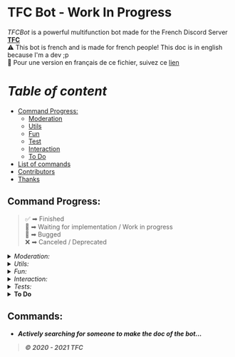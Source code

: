  # TFC Bot - **Work In Progress**

*TFCBot* is a powerful multifunction bot made for the French Discord Server **[TFC](http://discord.link/tfc "TFC Discord server link")**  
⚠ This bot is french and is made for french people! This doc is in english because I'm a dev ;p  
🥐 Pour une version en français de ce fichier, suivez ce [lien](https://github.com/ElMaxonDSCRD/TFC-Doc/blob/main/README-FR.md)

# *Table of content*

- [Command Progress:](#command-progress)
  - [Moderation](#moderation)
  - [Utils](#utils)
  - [Fun](#fun)
  - [Test](#test)
  - [Interaction](#interaction)
  - [To Do](#to-do)
- [List of commands](#commands)
- [Contributors](#contributors)
- [Thanks](#thanks)

## Command Progress: 

> ✅ ➡ Finished  
> 🚧 ➡ Waiting for implementation / Work in progress  
> 🐛 ➡ Bugged  
> ❌ ➡ Canceled / Deprecated  

<details id="moderation">
<summary><i>Moderation:</i></summary>

| **Moderation** | *Status* |
| ---- | ---- |
| `Ban` | ✅ |
| `Kick` | ✅ |
| `Clear` | ✅ |
| `Tempban` | 🚧 |
| `Mute` | 🚧 |
| `Tempmute` | 🚧 |
| `Event Creator` | 🚧 |
| `Announcement Maker` | 🚧 |
</details>

<details id="utils">
<summary><i>Utils:</i></summary>

|**Utils**| *Status* |
| ---- | ---- |
| `Ping` | ✅ |
| `Help` | ✅ |
| `Bug Report` | 🚧 |
| `Music` | 🚧 |
| `Time` | 🚧 |
| `Translate` | 🚧 |
| `Wikipedia` | 🚧 |
| `Giveaway` | 🚧 |
| `Reddit` | 🚧 |
| `Music` | ✅ |
| `Radio` | 🚧 |
</details>

<details id="fun">
<summary><i>Fun:</i></summary>

| **Fun** | *Status* |  
| ---- | ---- |
| `Text To Speech` | ✅ |
| `Meme` | ✅ (🐛) |
| `Joke` | 🚧 |
| `Akinator` | ✅ |
| `VDM` | ❌ |
| `Random` | 🚧 |
| `8Ball` | 🚧 |
| `Dice` | 🚧 |
| `BlackJack` | 🚧 |
</details>

<details id="interaction">
<summary><i>Interaction:</i></summary>

| **Interaction** | *Status* |
| ---- | ---- |
| `Hug` | 🚧 |
| `Pat` | 🚧 |
| `Kiss` | 🚧 |
| `Poke` | 🚧 |
</details>

<details id="tests">
<summary><i>Tests:</i></summary>

| **Tests** | *Status* |
| ---- | ---- |
| `Ping` | ✅ |
| `Reload` | ✅ |
| `Debug` | ✅ |
</details>

<details id="to-do">
 <summary><b>To Do</b></summary>

- Find a better database  
- Add a logger
- CommandsList json format?
- <strong/>RUST
</details>

## Commands:
- *Actively searching for someone to make the doc of the bot...*

> *© 2020 - 2021 TFC*

